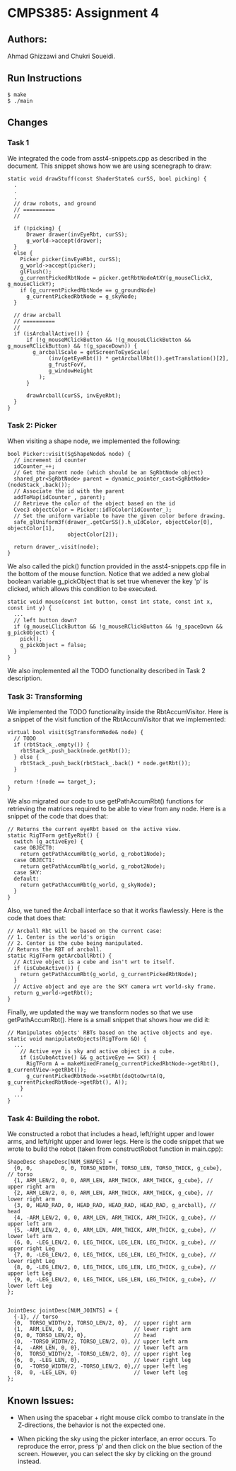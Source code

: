 # CMPS385: Assignment 4
## Authors:
Ahmad Ghizzawi and Chukri Soueidi.  

## Run Instructions
    $ make
    $ ./main

## Changes
### Task 1
We integrated the code from asst4-snippets.cpp as described in the document.
This snippet shows how we are using scenegraph to draw:

    static void drawStuff(const ShaderState& curSS, bool picking) {
      .
      .
      .
      // draw robots, and ground
      // ==========
      //

      if (!picking) {
          Drawer drawer(invEyeRbt, curSS);
          g_world->accept(drawer);
      }
      else {
        Picker picker(invEyeRbt, curSS);
        g_world->accept(picker);
        glFlush();
        g_currentPickedRbtNode = picker.getRbtNodeAtXY(g_mouseClickX, g_mouseClickY);
        if (g_currentPickedRbtNode == g_groundNode)
          g_currentPickedRbtNode = g_skyNode;
      }

      // draw arcball
      // ==========
      //
      if (isArcballActive()) {
          if (!g_mouseMClickButton && !(g_mouseLClickButton && g_mouseRClickButton) && !(g_spaceDown)) {
            g_arcballScale = getScreenToEyeScale(
                 (inv(getEyeRbt()) * getArcballRbt()).getTranslation()[2],
                 g_frustFovY,
                 g_windowHeight
              );
          }

          drawArcball(curSS, invEyeRbt);
      }
    }

### Task 2: Picker
When visiting a shape node, we implemented the following:

    bool Picker::visit(SgShapeNode& node) {
      // increment id counter
      idCounter_++;
      // Get the parent node (which should be an SgRbtNode object)
      shared_ptr<SgRbtNode> parent = dynamic_pointer_cast<SgRbtNode>(nodeStack_.back());
      // Associate the id with the parent
      addToMap(idCounter_, parent);
      // Retrieve the color of the object based on the id
      Cvec3 objectColor = Picker::idToColor(idCounter_);
      // Set the uniform variable to have the given color before drawing.
      safe_glUniform3f(drawer_.getCurSS().h_uIdColor, objectColor[0], objectColor[1],
                       objectColor[2]);

      return drawer_.visit(node);
    }

We also called the pick() function provided in the asst4-snippets.cpp file in the bottom of the
mouse function. Notice that we added a new global boolean variable g_pickObject
that is set true whenever the key 'p' is clicked, which allows this condition to be executed.

    static void mouse(const int button, const int state, const int x, const int y) {
      ...
      // left button down?
      if (g_mouseLClickButton && !g_mouseRClickButton && !g_spaceDown && g_pickObject) {
        pick();
        g_pickObject = false;
      }
    }

We also implemented all the TODO functionality described in Task 2 description.

### Task 3: Transforming
We implemented the TODO functionality inside the RbtAccumVisitor. Here is a snippet of
the visit function of the RbtAccumVisitor that we implemented:

    virtual bool visit(SgTransformNode& node) {
      // TODO
      if (rbtStack_.empty()) {
        rbtStack_.push_back(node.getRbt());
      } else {
        rbtStack_.push_back(rbtStack_.back() * node.getRbt());
      }

      return !(node == target_);
    }

We also migrated our code to use getPathAccumRbt() functions for retrieving the
matrices required to be able to view from any node. Here is a snippet of the code that does that:

    // Returns the current eyeRbt based on the active view.
    static RigTForm getEyeRbt() {
      switch (g_activeEye) {
      case OBJECT0:
        return getPathAccumRbt(g_world, g_robot1Node);
      case OBJECT1:
        return getPathAccumRbt(g_world, g_robot2Node);
      case SKY:
      default:
        return getPathAccumRbt(g_world, g_skyNode);
      }
    }

Also, we tuned the Arcball interface so that it works flawlessly. Here is the code that does that:

    // Arcball Rbt will be based on the current case:
    // 1. Center is the world's origin
    // 2. Center is the cube being manipulated.
    // Returns the RBT of arcball.
    static RigTForm getArcballRbt() {
      // Active object is a cube and isn't wrt to itself.
      if (isCubeActive()) {
        return getPathAccumRbt(g_world, g_currentPickedRbtNode);
      }
      // Active object and eye are the SKY camera wrt world-sky frame.
      return g_world->getRbt();
    }

Finally, we updated the way we transform nodes so that we use getPathAccumRbt().
Here is a small snippet that shows how we did it:

    // Manipulates objects' RBTs based on the active objects and eye.
    static void manipulateObjects(RigTForm &Q) {
      ...
        // Active eye is sky and active object is a cube.
        if (isCubeActive() && g_activeEye == SKY) {
          RigTForm A = makeMixedFrame(g_currentPickedRbtNode->getRbt(), g_currentView->getRbt());
          g_currentPickedRbtNode->setRbt(doQtoOwrtA(Q, g_currentPickedRbtNode->getRbt(), A));
        }
      ...
    }
    
### Task 4: Building the robot.
We constructed a robot that includes a head, left/right upper and lower arms,
and left/right upper and lower legs. Here is the code snippet
that we wrote to build the robot (taken from constructRobot function in main.cpp):

    ShapeDesc shapeDesc[NUM_SHAPES] = {
      {0, 0,         0, 0, TORSO_WIDTH, TORSO_LEN, TORSO_THICK, g_cube}, // torso
      {1, ARM_LEN/2, 0, 0, ARM_LEN, ARM_THICK, ARM_THICK, g_cube}, // upper right arm
      {2, ARM_LEN/2, 0, 0, ARM_LEN, ARM_THICK, ARM_THICK, g_cube}, // lower right arm
      {3, 0, HEAD_RAD, 0, HEAD_RAD, HEAD_RAD, HEAD_RAD, g_arcball}, // head
      {4, -ARM_LEN/2, 0, 0, ARM_LEN, ARM_THICK, ARM_THICK, g_cube}, // upper left arm
      {5, -ARM_LEN/2, 0, 0, ARM_LEN, ARM_THICK, ARM_THICK, g_cube}, // lower left arm
      {6, 0, -LEG_LEN/2, 0, LEG_THICK, LEG_LEN, LEG_THICK, g_cube}, // upper right Leg
      {7, 0, -LEG_LEN/2, 0, LEG_THICK, LEG_LEN, LEG_THICK, g_cube}, // lower right Leg
      {8, 0, -LEG_LEN/2, 0, LEG_THICK, LEG_LEN, LEG_THICK, g_cube}, // upper left Leg
      {9, 0, -LEG_LEN/2, 0, LEG_THICK, LEG_LEN, LEG_THICK, g_cube}, // lower left Leg
    };


    JointDesc jointDesc[NUM_JOINTS] = {
      {-1}, // torso
      {0,  TORSO_WIDTH/2, TORSO_LEN/2, 0},  // upper right arm
      {1,  ARM_LEN, 0, 0},                  // lower right arm
      {0, 0, TORSO_LEN/2, 0},               // head
      {0,  -TORSO_WIDTH/2, TORSO_LEN/2, 0}, // upper left arm
      {4,  -ARM_LEN, 0, 0},                 // lower left arm
      {0,  TORSO_WIDTH/2, -TORSO_LEN/2, 0}, // upper right leg
      {6,  0, -LEG_LEN, 0},                 // lower right leg
      {0,  -TORSO_WIDTH/2, -TORSO_LEN/2, 0},// upper left leg
      {8,  0, -LEG_LEN, 0}                  // lower left leg
    };

## Known Issues:
- When using the spacebar + right mouse click combo to translate in the
  Z-directions, the behavior is not the expected one.

- When picking the sky using the picker interface, an error occurs. To reproduce
the error, press 'p' and then click on the blue section of the screen. However,
you can select the sky by clicking on the ground instead.
